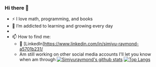 ### Hi there 👋

- :zap: I love math, programming, and books
- 🌱 I’m addicted to learning and growing every day
- 
- 📫 How to find me: 
  - :office: [LinkedIn]https://www.linkedin.com/in/simiyu-raymond-a5701b231/
  - Am still working on other social media accounts I'll let you know when am through
 [![Simiyuraymond's github stats](https://github-readme-stats.vercel.app/api?username=Simiyuraymond&count_private=true&show_icons=true&theme=radical&hide_rank=false)](https://github.com/Simiyuraymond/github-readme-stats)
 [![Top Langs](https://github-readme-stats.vercel.app/api/top-langs/?username=Simiyuraymond)](https://github.com/Simiyuraymond/github-readme-stats)
 
 
